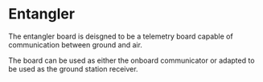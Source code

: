 # Entangler #

The entangler board is deisgned to be a telemetry board capable of communication between ground and air.

The board can be used as either the onboard communicator or adapted to be used as the ground station receiver.
